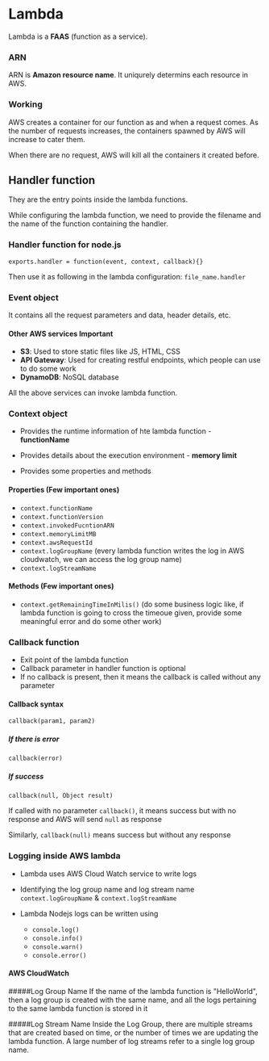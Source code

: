 # Lambda
Lambda is a **FAAS** (function as a service).

### ARN
ARN is **Amazon resource name**. It uniqurely determins each resource in AWS.

### Working
AWS creates a container for our function as and when a request comes. As the number of requests increases, the containers spawned by AWS will increase to cater them.

When there are no request, AWS will kill all the containers it created before. 

## Handler function
They are the entry points inside the lambda functions.

While configuring the lambda function, we need to provide the filename and the name of the function containing the handler.

### Handler function for node.js

`exports.handler = function(event, context, callback){}`

Then use it as following in the lambda configuration:
`file_name.handler`

### Event object

It contains all the request parameters and data, header details, etc.

#### Other AWS services **Important**

- **S3**:  Used to store static files like JS, HTML, CSS
- **API Gateway**: Used for creating restful endpoints, which people can use to do some work
- **DynamoDB**: NoSQL database

All the above services can invoke lambda function.

### Context object

- Provides the runtime information of hte lambda function - **functionName**

- Provides details about the execution environment - **memory limit**

- Provides some properties and methods


#### **Properties** (Few important ones)      
- `context.functionName`                       
- `context.functionVersion` 
- `context.invokedFucntionARN`
- `context.memoryLimitMB`
- `context.awsRequestId`
- `context.logGroupName`  (every lambda function writes the log in AWS cloudwatch, we can access the log group name)
- `context.logStreamName`


#### **Methods** (Few important ones)
- `context.getRemainingTimeInMilis()`  (do some business logic like, if lambda function is going to cross the timeoue given, provide some meaningful error and do some other work)

### Callback function

- Exit point of the lambda function
- Callback parameter in handler function is optional
- If no callback is present, then it means the callback is called without any parameter

#### Callback syntax

`callback(param1, param2)`

##### If there is error
`callback(error)`

##### If success
`callback(null, Object result)`

If called with no parameter `callback()`, it means success but with no response and AWS will send `null` as response

Similarly, `callback(null)` means success but without any response

### Logging inside AWS lambda

- Lambda uses AWS Cloud Watch service to write logs

- Identifying the log group name and log stream name `context.logGroupName` & `context.logStreamName`

- Lambda Nodejs logs can be written using
    - `console.log()`
    - `console.info()`
    - `console.warn()`
    - `console.error()`

#### AWS CloudWatch

#####Log Group Name
If the name of the lambda function is "HelloWorld", then a log group is created with the same name, and all the logs pertaining to the same lambda function is stored in it

#####Log Stream Name
Inside the Log Group, there are multiple streams that are created based on time, or the number of times we are updating the lambda function. A large number of log streams refer to a single log group name. 
